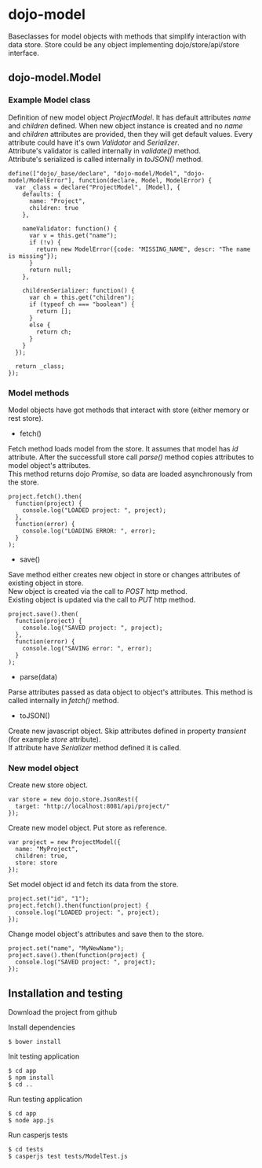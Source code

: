 # dojo-model

Baseclasses for model objects with methods that simplify interaction with data store.
Store could be any object implementing dojo/store/api/store interface.

## dojo-model.Model

### Example Model class

Definition of new model object *ProjectModel*. It has default attributes *name* and *children* defined. 
When new object instance is created and no *name* and *children* attributes are provided, then they will get default values.
Every attribute could have it's own *Validator* and *Serializer*.  
Attribute's validator is called internally in *validate()* method.  
Attribute's serialized is called internally in *toJSON()* method.

    define(["dojo/_base/declare", "dojo-model/Model", "dojo-model/ModelError"], function(declare, Model, ModelError) {
      var _class = declare("ProjectModel", [Model], {
        defaults: {
          name: "Project",
          children: true
        },

        nameValidator: function() {
          var v = this.get("name");
          if (!v) {
            return new ModelError({code: "MISSING_NAME", descr: "The name is missing"});
          }
          return null;
        },

        childrenSerializer: function() {
          var ch = this.get("children");
          if (typeof ch === "boolean") {
            return [];
          }
          else {
            return ch;
          }
        }
      });

      return _class;
    });


### Model methods

Model objects have got methods that interact with store (either memory or rest store).

* fetch()

Fetch method loads model from the store. It assumes that model has *id* attribute. After the successfull store call
*parse()* method copies attributes to model object's attributes.  
This method returns dojo *Promise*, so data are loaded asynchronously from the store.

    project.fetch().then(
      function(project) {
        console.log("LOADED project: ", project);
      },
      function(error) {
        console.log("LOADING ERROR: ", error);
      }
    );

* save()

Save method either creates new object in store or changes attributes of existing object in store.  
New object is created via the call to *POST* http method.  
Existing object is updated via the call to *PUT* http method.

    project.save().then(
      function(project) {
        console.log("SAVED project: ", project);
      },
      function(error) {
        console.log("SAVING error: ", error);
      }
    );


* parse(data)

Parse attributes passed as data object to object's attributes. This method is called internally in *fetch()* method.

* toJSON()

Create new javascript object. Skip attributes defined in property *transient* (for example *store* attribute).  
If attribute have *Serializer* method defined it is called.

### New model object

Create new store object.

    var store = new dojo.store.JsonRest({
      target: "http://localhost:8081/api/project/"
    });

Create new model object. Put store as reference.

    var project = new ProjectModel({
      name: "MyProject",
      children: true,
      store: store
    });

Set model object id and fetch its data from the store.

    project.set("id", "1");
    project.fetch().then(function(project) {
      console.log("LOADED project: ", project);
    });

Change model object's attributes and save then to the store.

    project.set("name", "MyNewName");
    project.save().then(function(project) {
      console.log("SAVED project: ", project);
    });


## Installation and testing

Download the project from github

Install dependencies

    $ bower install

Init testing application

    $ cd app
    $ npm install
    $ cd ..

Run testing application

    $ cd app
    $ node app.js

Run casperjs tests

    $ cd tests
    $ casperjs test tests/ModelTest.js


